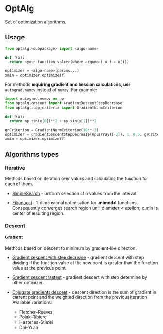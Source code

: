 # OptAlg
Set of optimization algorithms.

## Usage
```python
from optalg.<subpackage> import <algo-name>

def f(x):
  return <your-function value>(where argument x_i = x[i])

optimizer = <algo-name>(params...)
xmin = optimizer.optimize(f)
```

For methods **requiring gradient and hessian calculations, use** `autograd.numpy` instead of `numpy`.
For example:

```python
import autograd.numpy as np
from optalg.descent import GradientDescentStepDecrease
from optalg.stop_criteria import GradientNormCriterion

def f(x):
  return np.sin(x[0])**2 + np.sin(x[1])**2

gnCriterion = GradientNormCriterion(10**-3)
optimizer = GradientDescentStepDecrease(np.array([-3]), 1, 0.5, gnCriterion)
xmin = optimizer.optimize(f)
```

## Algorithms types

### Iterative
Methods based on iteration over values and calculating the function for each of them.

- [SimpleSearch](https://github.com/ShkalikovOleh/OptAlg/blob/master/optalg/iterative/simple_search.py) - uniform selection of n values from the interval.

- [Fibonacci](https://github.com/ShkalikovOleh/OptAlg/blob/master/optalg/iterative/fibonacci.py) - 1-dimensional optimisation for **unimodal** functions. Consequently converges search region until diameter < epsilon; x_min is center of resulting region.

### Descent

#### Gradient
Methods based on descent to minimum by gradient-like direction.

- [Gradient descent with step decrease](https://github.com/ShkalikovOleh/OptAlg/blob/master/optalg/descent/gradient/gd_step_decrease.py) - gradient descent with step dividing if the function value at the new point is greater than the function value at the previous point.

- [Gradient descent fastest](https://github.com/ShkalikovOleh/OptAlg/blob/master/optalg/descent/gradient/gd_fastest.py) - gradient descent with step determine by other optimizer.

- [Cojugate gradients descent](https://github.com/ShkalikovOleh/OptAlg/blob/master/optalg/descent/gradient/gd_conjugate.py) - descent direction is the sum of gradient in current point and the weighted direction from the previous iteration.
Avaliable variations:
  - Fletcher–Reeves
  - Polak–Ribiere
  - Hestenes-Stiefel
  - Dai–Yuan
